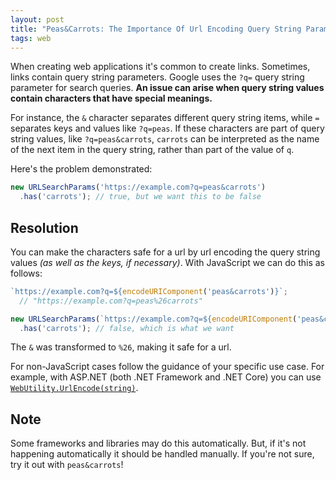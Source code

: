 ```yaml
---
layout: post
title: "Peas&Carrots: The Importance Of Url Encoding Query String Parameters"
tags: web
---
```


When creating web applications it's common to create links. Sometimes, links contain query string parameters. Google uses the `?q=` query string parameter for search queries. **An issue can arise when query string values contain characters that have special meanings.**

For instance, the `&` character separates different query string items, while `=` separates keys and values like `?q=peas`. If these characters are part of query string values, like `?q=peas&carrots`, `carrots` can be interpreted as the name of the next item in the query string, rather than part of the value of `q`.

Here's the problem demonstrated:

```js
new URLSearchParams('https://example.com?q=peas&carrots')
  .has('carrots'); // true, but we want this to be false
```

## Resolution

You can make the characters safe for a url by url encoding the query string values *(as well as the keys, if necessary)*. With JavaScript we can do this as follows:

```js
`https://example.com?q=${encodeURIComponent('peas&carrots')}`;
  // "https://example.com?q=peas%26carrots"

new URLSearchParams(`https://example.com?q=${encodeURIComponent('peas&carrots')}`)
  .has('carrots'); // false, which is what we want
```

The `&` was transformed to `%26`, making it safe for a url.

For non-JavaScript cases follow the guidance of your specific use case. For example, with ASP.NET (both .NET Framework and .NET Core) you can use [`WebUtility.UrlEncode(string)`](https://learn.microsoft.com/en-us/dotnet/api/system.net.webutility.urlencode).

## Note

Some frameworks and libraries may do this automatically. But, if it's not happening automatically it should be handled manually. If you're not sure, try it out with `peas&carrots`!
